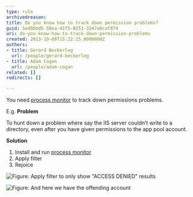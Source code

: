 ```yaml
---
type: rule
archivedreason: 
title: Do you know how to track down permission problems?
guid: 5ed0bbd5-58ea-41f5-8251-3247a6caf874
uri: do-you-know-how-to-track-down-permission-problems
created: 2013-10-08T15:22:15.0000000Z
authors:
- title: Gerard Beckerleg
  url: /people/gerard-beckerleg
- title: Adam Cogan
  url: /people/adam-cogan
related: []
redirects: []

---
```


You need     [process monitor](http://technet.microsoft.com/en-us/sysinternals/bb896645.aspx) to track down permissions problems.

E.g.      **Problem**

To hunt down a problem where say the IIS server couldn’t write to a directory, even after you have given permissions to the app pool account.

**Solution**

1. Install and run 
      [process monitor](http://technet.microsoft.com/en-us/sysinternals/bb896645.aspx)
2. Apply filter
3. Rejoice


![Figure: Apply filter to only show "ACCESS DENIED" results](process-monitor-filter.jpg)  

![Figure: And here we have the offending account](event-properties.jpg)  

<!--endintro-->
